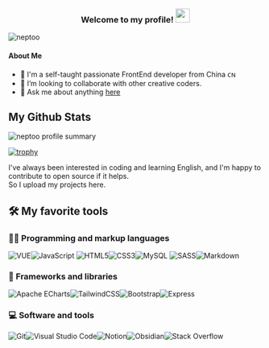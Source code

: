<h3 align="center">
  Welcome to my profile!
  <img src="https://media.giphy.com/media/hvRJCLFzcasrR4ia7z/giphy.gif" width="28">
</h3>

<img src="https://komarev.com/ghpvc/?username=neptoo&label=Profile%20views&color=0e75b6&style=for-the-badge" alt="neptoo" />


#### About Me
- 🤔 I'm a self-taught passionate FrontEnd developer from China ᴄɴ
- 👯 I’m looking to collaborate with other creative coders.
- 💬 Ask me about anything [here](https://github.com/neptoo/neptoo/issues)

##  My Github Stats



![neptoo profile summary](https://github-profile-summary-cards.vercel.app/api/cards/profile-details?username=neptoo&theme=nord_bright)

[![trophy](https://github-profile-trophy.vercel.app/?username=neptoo&margin-w=15)](https://github.com/neptoo/github-profile-trophy)



I've always been interested in coding and learning English, and I'm happy to contribute to open source if it helps.\
So I upload my projects here.


## 🛠️ My favorite tools

### 👩‍💻 Programming and markup languages

![VUE](https://img.shields.io/badge/-VUE-4FC08D?style=for-the-badge&logo=Vue.js&logoColor=white)![JavaScript](https://img.shields.io/badge/javascript-%23323330.svg?style=for-the-badge&logo=javascript&logoColor=%23F7DF1E) ![HTML5](https://img.shields.io/static/v1?style=for-the-badge&message=HTML5&color=E34F26&logo=HTML5&logoColor=FFFFFF&label=)![CSS3](https://img.shields.io/badge/css3-%231572B6.svg?style=for-the-badge&logo=css3&logoColor=white)![MySQL](https://img.shields.io/badge/mysql-%2300f.svg?style=for-the-badge&logo=mysql&logoColor=white) ![SASS](https://img.shields.io/badge/SASS-hotpink.svg?style=for-the-badge&logo=SASS&logoColor=white)![Markdown](https://img.shields.io/static/v1?style=for-the-badge&message=Markdown&color=000000&logo=Markdown&logoColor=FFFFFF&label=)

### 🧰 Frameworks and libraries

 ![Apache ECharts](https://img.shields.io/static/v1?style=for-the-badge&message=Apache+ECharts&color=AA344D&logo=Apache+ECharts&logoColor=FFFFFF&label=)![TailwindCSS](https://img.shields.io/badge/tailwindcss-%2338B2AC.svg?style=for-the-badge&logo=tailwind-css&logoColor=white)![Bootstrap](https://img.shields.io/static/v1?style=for-the-badge&message=Bootstrap&color=7952B3&logo=Bootstrap&logoColor=FFFFFF&label=)![Express](https://img.shields.io/static/v1?style=for-the-badge&message=Express&color=000000&logo=Express&logoColor=FFFFFF&label=)


### 💻 Software and tools


![Git](https://img.shields.io/static/v1?style=for-the-badge&message=Git&color=F05032&logo=Git&logoColor=FFFFFF&label=)![Visual Studio Code](https://img.shields.io/static/v1?style=for-the-badge&message=Visual+Studio+Code&color=007ACC&logo=Visual+Studio+Code&logoColor=FFFFFF&label=)![Notion](https://img.shields.io/static/v1?style=for-the-badge&message=Notion&color=000000&logo=Notion&logoColor=FFFFFF&label=)![Obsidian](https://img.shields.io/static/v1?style=for-the-badge&message=Obsidian&color=483699&logo=Obsidian&logoColor=FFFFFF&label=)![Stack Overflow](https://img.shields.io/static/v1?style=for-the-badge&message=Stack+Overflow&color=F58025&logo=Stack+Overflow&logoColor=FFFFFF&label=)

